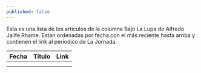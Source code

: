 ```yaml
---
published: false
---
```


Esta es una lista de los articulos de la columna Bajo La Lupa de Alfredo Jalife Rhame. Estan ordenadas por fecha con el más reciente hasta arriba y contienen el link al periodico de La Jornada.

| Fecha | Título | Link |
|-------|--------|------|
|       |        |      |
|       |        |      |


